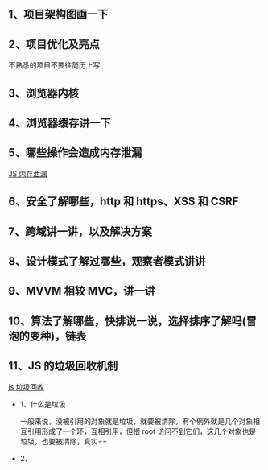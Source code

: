 ## 1、项目架构图画一下

## 2、项目优化及亮点

不熟悉的项目不要往简历上写

## 3、浏览器内核

## 4、浏览器缓存讲一下

## 5、哪些操作会造成内存泄漏

[JS 内存泄漏](http://www.ruanyifeng.com/blog/2017/04/memory-leak.html)

## 6、安全了解哪些，http 和 https、XSS 和 CSRF

## 7、跨域讲一讲，以及解决方案

## 8、设计模式了解过哪些，观察者模式讲讲

## 9、MVVM 相较 MVC，讲一讲

## 10、算法了解哪些，快排说一说，选择排序了解吗(冒泡的变种)，链表

## 11、JS 的垃圾回收机制

[js 垃圾回收](http://www.ruanyifeng.com/blog/2017/04/memory-leak.html)

- 1、什么是垃圾

  一般来说，没被引用的对象就是垃圾，就要被清除，有个例外就是几个对象相互引用形成了一个环，互相引用，但根 root 访问不到它们，这几个对象也是垃圾，也要被清除，真实==

- 2、
